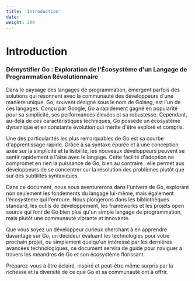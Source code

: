 ```yaml
---
title: 'Introduction'
date: 
weight: 200
---
```


# Introduction

### Démystifier Go : Exploration de l'Écosystème d'un Langage de Programmation Révolutionnaire

Dans le paysage des langages de programmation, émergent parfois des solutions qui résonnent avec la communauté des développeurs d'une manière unique. Go, souvent désigné sous le nom de Golang, est l'un de ces langages. Conçu par Google, Go a rapidement gagné en popularité pour sa simplicité, ses performances élevées et sa robustesse. Cependant, au-delà de ces caractéristiques techniques, Go possède un écosystème dynamique et en constante évolution qui mérite d'être exploré et compris.

Une des particularités les plus remarquables de Go est sa courbe d'apprentissage rapide. Grâce à sa syntaxe épurée et à une conception axée sur la simplicité et la lisibilité, les nouveaux développeurs peuvent se sentir rapidement à l'aise avec le langage. Cette facilité d'adoption ne compromet en rien la puissance de Go, bien au contraire : elle permet aux développeurs de se concentrer sur la résolution des problèmes plutôt que sur des subtilités syntaxiques.


Dans ce document, nous nous aventurerons dans l'univers de Go, explorant non seulement les fondements du langage lui-même, mais également l'écosystème qui l'entoure. Nous plongerons dans les bibliothèques standard, les outils de développement, les frameworks et les projets open source qui font de Go bien plus qu'un simple langage de programmation, mais plutôt une communauté vibrante et innovante.


Que vous soyez un développeur curieux cherchant à en apprendre davantage sur Go, un décideur évaluant les technologies pour votre prochain projet, ou simplement quelqu'un intéressé par les dernières avancées technologiques, ce document servira de guide pour naviguer à travers les méandres de Go et son écosystème florissant.


Préparez-vous à être éclairé, inspiré et peut-être même surpris par la richesse et la diversité de ce que Go et sa communauté ont à offrir.

